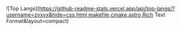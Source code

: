 ![Top Langs](https://github-readme-stats.vercel.app/api/top-langs/?username=zvxvx&hide=css,html,makefile,cmake,astro,Rich Text Format&layout=compact)
